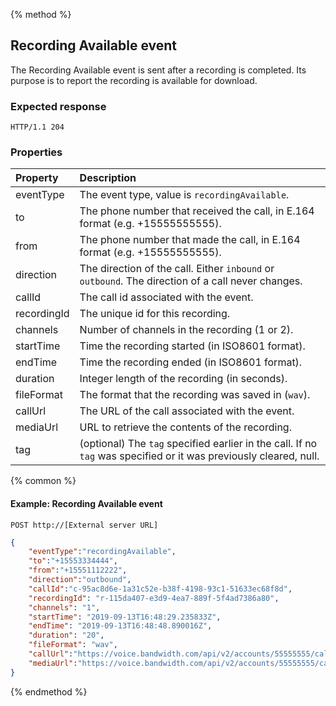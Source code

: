 {% method %}
##  Recording Available event

The Recording Available event is sent after a recording is completed. Its purpose is to report the recording is available for download.

### Expected response

```http
HTTP/1.1 204
```

### Properties
| Property         | Description                                                                                                       |
|:-----------------|:------------------------------------------------------------------------------------------------------------------|
| eventType        | The event type, value is `recordingAvailable`.                                                                    |
| to               | The phone number that received the call, in E.164 format (e.g. +15555555555).                                     |
| from             | The phone number that made the call, in E.164 format (e.g. +15555555555).                                         |
| direction        | The direction of the call. Either `inbound` or `outbound`. The direction of a call never changes.                 |
| callId           | The call id associated with the event.                                                                            |
| recordingId      | The unique id for this recording.                                                                                 |
| channels         | Number of channels in the recording (1 or 2).                                                                     |
| startTime        | Time the recording started (in ISO8601 format).                                                                   |
| endTime          | Time the recording ended (in ISO8601 format).                                                                     |
| duration         | Integer length of the recording (in seconds).                                                                     |
| fileFormat       | The format that the recording was saved in (`wav`).                                                               |
| callUrl          | The URL of the call associated with the event.                                                                    |
| mediaUrl         | URL to retrieve the contents of the recording.                                                                    |
| tag              | (optional) The `tag` specified earlier in the call. If no `tag` was specified or it was previously cleared, null. |

{% common %}

#### Example: Recording Available event

```
POST http://[External server URL]
```

```json
{
	"eventType":"recordingAvailable",
	"to":"+15553334444",
	"from":"+15551112222",
	"direction":"outbound",
	"callId":"c-95ac8d6e-1a31c52e-b38f-4198-93c1-51633ec68f8d",
	"recordingId": "r-115da407-e3d9-4ea7-889f-5f4ad7386a80",
	"channels": "1",
	"startTime": "2019-09-13T16:48:29.235833Z",
	"endTime": "2019-09-13T16:48:48.890016Z",
	"duration": "20",
	"fileFormat": "wav",
	"callUrl":"https://voice.bandwidth.com/api/v2/accounts/55555555/calls/c-95ac8d6e-1a31c52e-b38f-4198-93c1-51633ec68f8d",
	"mediaUrl":"https://voice.bandwidth.com/api/v2/accounts/55555555/calls/c-95ac8d6e-1a31c52e-b38f-4198-93c1-51633ec68f8d/recordings/r-115da407-e3d9-4ea7-889f-5f4ad7386a80/media"
}
```

{% endmethod %}
